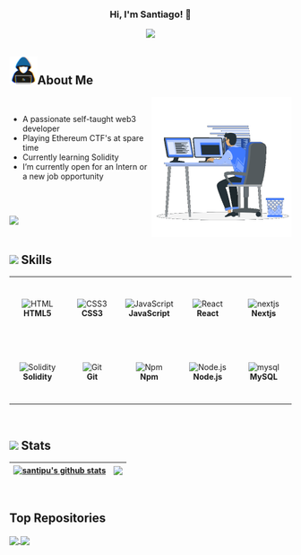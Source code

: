 <h3 align="center">
  Hi, I'm Santiago! 👋
</h3>

<p align="center">
  <a href="https://github.com/DenverCoder1/readme-typing-svg"><img src="https://readme-typing-svg.herokuapp.com?size=25&width=700&color=4f94ef&center=true&lines=I'm+a+20+years+old+developer+from+Barcelona;Always+learning+new+things!"></a>
</p>


## <picture><img src = "https://github.com/0xAbdulKhalid/0xAbdulKhalid/raw/main/assets/mdImages/about_me.gif" width = 50px></picture>About Me
<picture> <img align="right" src="https://github.com/0xAbdulKhalid/0xAbdulKhalid/raw/main/assets/mdImages/Right_Side.gif" width = 250px></picture>

<br>

- A passionate self-taught web3 developer
- Playing Ethereum CTF's at spare time
- Currently learning Solidity
- I’m currently open for an Intern or a new job opportunity

<br><br>

<img src="https://user-images.githubusercontent.com/73097560/115834477-dbab4500-a447-11eb-908a-139a6edaec5c.gif"><br><br>

## <img src="https://media2.giphy.com/media/QssGEmpkyEOhBCb7e1/giphy.gif?cid=ecf05e47a0n3gi1bfqntqmob8g9aid1oyj2wr3ds3mg700bl&rid=giphy.gif" width ="25"> Skills

<table>
  <tr>
    <td align="center" height="108" width="108">
      <img
        src="https://cdn.jsdelivr.net/gh/devicons/devicon/icons/html5/html5-plain.svg"
        width="48"
        height="48"
        alt="HTML"
      />
      <br /><strong>HTML5</strong>
    </td>
    <td align="center" height="108" width="108">
      <img
        src="https://cdn.jsdelivr.net/gh/devicons/devicon/icons/css3/css3-plain.svg"
        width="48"
        height="48"
        alt="CSS3"
      />
      <br /><strong>CSS3</strong>
    </td>
    <td align="center" height="108" width="108">
      <img
        src="https://cdn.jsdelivr.net/gh/devicons/devicon/icons/javascript/javascript-plain.svg"
        width="48"
        height="48"
        alt="JavaScript"
      />
      <br /><strong>JavaScript</strong>
    </td>
    <td align="center" height="108" width="108">
      <img
        src="https://cdn.jsdelivr.net/gh/devicons/devicon/icons/react/react-original.svg"
        width="48"
        height="48"
        alt="React"
      />
      <br /><strong>React</strong>
    </td>
    <td align="center" height="108" width="108">
      <img
        src="https://cdn.jsdelivr.net/gh/devicons/devicon/icons/nextjs/nextjs-original.svg"
        width="48"
        height="48"
        alt="nextjs"
      />
      <br /><strong>Nextjs</strong>
    </td>
    
  </tr>
  <tr>
    <td align="center" height="108" width="108">
      <img
        src="https://cdn.jsdelivr.net/gh/devicons/devicon/icons/solidity/solidity-original.svg"
        width="48"
        height="48"
        alt="Solidity"
      />
      <br /><strong>Solidity</strong>
    </td>
    <td align="center" height="108" width="108">
      <img
        src="https://cdn.jsdelivr.net/gh/devicons/devicon/icons/git/git-original.svg"
        width="48"
        height="48"
        alt="Git"
      />
      <br /><strong>Git</strong>
    </td>
    <td align="center" height="108" width="108">
      <img
        src="https://cdn.jsdelivr.net/gh/devicons/devicon/icons/npm/npm-original-wordmark.svg"
        width="48"
        height="48"
        alt="Npm"
      />
      <br /><strong>Npm</strong>
    </td>
    <td align="center" height="108" width="108">
      <img
        src="https://cdn.jsdelivr.net/gh/devicons/devicon/icons/nodejs/nodejs-original.svg"
        width="48"
        height="48"
        alt="Node.js"
      />
      <br /><strong>Node.js</strong>
    </td>
    <td align="center" height="108" width="108">
      <img
        src="https://cdn.jsdelivr.net/gh/devicons/devicon/icons/mysql/mysql-plain.svg"
        width="48"
        height="48"
        alt="mysql"
      />
      <br /><strong>MySQL</strong>
    </td>
  </tr>
</table>

<br>

## <img src="https://media.giphy.com/media/iY8CRBdQXODJSCERIr/giphy.gif" width="35"> Stats

| <a href="https://github.com/anuraghazra/github-readme-stats"><img align="center" src="https://github-readme-stats-two-mauve-45.vercel.app/api?username=santipu03&show_icons=true&include_all_commits=true&hide_border=true" alt="santipu's github stats" /></a> | <a href="https://github.com/anuraghazra/github-readme-stats"><img align="center" src="https://github-readme-stats-two-mauve-45.vercel.app/api/top-langs/?username=santipu03&layout=compact&hide_border=true" /></a> |
| ------------- | ------------- |


<br/>

## Top Repositories

<a href="https://github.com/santipu03/nextjs-nft-marketplace-thegraph-fcc">
<img align="center" src="https://github-readme-stats-two-mauve-45.vercel.app/api/pin/?username=santipu03&repo=nextjs-nft-marketplace-thegraph-fcc" />
</a>
<a href="https://github.com/santipu03/hardhat-smartcontract-lottery-fcc">
<img align="center" src="https://github-readme-stats-two-mauve-45.vercel.app/api/pin/?username=santipu03&repo=hardhat-smartcontract-lottery-fcc" />
</a>

